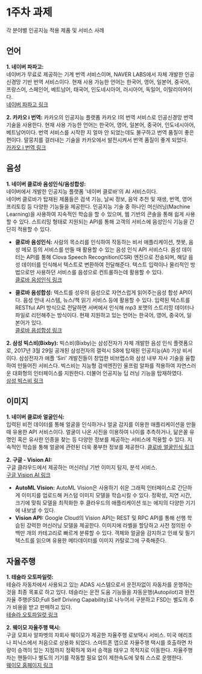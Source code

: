 1주차 과제
===========
각 분야별 인공지능 적용 제품 및 서비스 사례

## 언어
**1. 네이버 파파고:**   
네이버가 무료로 제공하는 기계 번역 서비스이며, NAVER LABS에서 자체 개발한 인공신경망 기반 번역 서비스이다. 
현재 사용 가능한 언어는 한국어, 영어, 일본어, 중국어, 프랑스어, 스페인어, 베트남어, 태국어, 인도네시아어, 러시아어, 독일어, 이탈리아어이다.   
[네이버 파파고 링크](https://papago.naver.com/)

**2. 카카오 i 번역:**
카카오의 인공지능 플랫폼 카카오 I의 번역 서비스로 인공신경망 번역 기술을 사용한다. 현재 사용 가능한 언어는 한국어, 영어, 일본어, 중국어, 인도네시아어, 베트남어이다. 번역 서비스를 시작한 지 얼마 안 되었는데도 불구하고 번역 품질이 좋은 편이다. 말뭉치를 걸러내는 기술을 카카오에서 발전시켜서 번역 품질이 좋게 되었다.   
[카카오 i 번역 링크](https://translate.kakao.com/)

## 음성
**1. 네이버 클로바 음성인식/음성합성:**   
네이버에서 개발한 인공지능 플랫폼 '네이버 클로바'의 AI 서비스이다.   
네이버 클로바가 탑재된 제품들은 검색 기능, 날씨 정보, 음악 추천 및 재생, 번역, 영어 프리토킹 등 다양한 기능들을 제공한다. 
인공지능 기술 중 하나인 머신러닝(Machine Learning)을 사용하여 지속적인 학습을 할 수 있으며, 웹 기반의 콘솔을 통해 쉽게 사용할 수 있다. 
스트리밍 형태로 지원되는 API를 통해 고객의 서비스에 음성인식 기능을 간단히 적용할 수 있다.   
- **클로바 음성인식:** 사람의 목소리를 인식하여 작동하는 비서 애플리케이션, 챗봇, 음성 메모 등의 서비스를 만들 때 활용할 수 있는 음성 인식 API 서비스다. 음성 데이터는 API를 통해 Clova Speech Recognition(CSR) 엔진으로 전송되며, 해당 음성 데이터를 인식해서 텍스트로 변환하여 전달해준다. 텍스트 입력이나 물리적인 방법으로만 사용하던 서비스를 음성으로 컨트롤하는데 활용할 수 있다.   
[클로바 음성인식 링크](https://www.ncloud.com/product/aiService/csr)

- **클로바 음성합성:** 텍스트를 성우의 음성으로 자연스럽게 읽어주는음성 합성 API이다. 음성 안내 시스템, 뉴스/책 읽기 서비스 등에 활용할 수 있다. 입력된 텍스트를 RESTful API 방식으로 전달하면 서버에서 인식해 mp3 포맷의 스트리밍 데이터나 파일로 리턴해주는 방식이다. 현재 지원하고 있는 언어는 한국어, 영어, 중국어, 일본어가 있다.   
[클로바 음성합성 링크](https://www.ncloud.com/product/aiService/css)

**2. 삼성 빅스비(Bixby):**
빅스비(Bixby)는 삼성전자가 자체 개발한 음성 인식 플랫폼으로, 2017년 3월 29일 공개된 삼성전자의 갤럭시 S8에 탑재된 인공지능(AI) 가상 비서이다. 삼성전자가 애플 ‘Siri’ 개발진들이 창업한 비브랩스와 삼성 내부 자사 기술을 융합하여 만들어진 서비스다. 빅스비는 지능형 검색엔진인 울프럼 알파를 적용하여 자연스러운 대화형의 인터페이스를 지원한다. 더불어 인공지능 딥 러닝 기능을 탑재하였다.   
[삼성 빅스비 링크](https://www.samsung.com/global/galaxy/apps/bixby/)

## 이미지
**1. 네이버 클로바 얼굴인식:**   
입력된 비전 데이터를 통해 얼굴을 인식하거나 얼굴 감지를 이용한 애플리케이션을 만들 때 유용한 API 서비스이다. 얼굴이 나온 사진을 이용하여 나이를 추측하거나, 닮은꼴 유명인 혹은 유사한 인종을 찾는 등 다양한 정보를 제공하는 서비스에 적용할 수 있다. 지속적인 학습을 통해 얼굴에 관련된 더욱 풍부한 정보를 제공한다.
[클로바 얼굴인식 링크](https://www.ncloud.com/product/aiService/cfr)

**2. 구글 - Vision AI:**   
구글 클라우드에서 제공하는 머신러닝 기반 이미지 탐지, 분석 서비스.   
[구글 Vision AI 링크](https://cloud.google.com/vision?hl=ko&refresh=1pli%3D1#industry-leading-accuracy-for-image-understanding)
- **AutoML Vision:**  AutoML Vision은 사용하기 쉬운 그래픽 인터페이스로 간단하게 이미지를 업로드해 커스텀 이미지 모델을 학습시킬 수 있다. 정확성, 지연 시간, 크기에 맞춰 모델을 최적화한 후 클라우드의 애플리케이션 또는 에지의 다양한 기기에 내보낼 수 있다.   
- **Vision API:** Google Cloud의 Vision API는 REST 및 RPC API를 통해 선행 학습된 강력한 머신러닝 모델을 제공한다. 이미지에 라벨을 할당하고 사전 정의된 수백만 개의 카테고리로 빠르게 분류할 수 있다. 객체와 얼굴을 감지하고 인쇄 및 필기 텍스트를 읽으며 유용한 메타데이터를 이미지 카탈로그에 구축해준다.


## 자율주행
**1. 테슬라 오토파일럿:**   
테슬라 자동차에서 사용되고 있는 ADAS 시스템으로서 운전자없이 자동차를 운행하는 것을 최종 목표로 하고 있다. 테슬라는 운전 도움 기능들을 자동운행(Autopilot)과 완전 자율 주행(FSD;Full Self Driving Capability)로 나누어서 구분하고 FSD는 별도의 추가 비용을 받고 판매하고 있다.   
[테슬라 오토파일럿 링크](https://www.tesla.com/ko_KR/autopilot)

**2. 웨이모 자율주행 택시:**   
구글 모회사 알파벳의 자회사 웨이모가 제공한 자율주행 로보택시 서비스. 미국 애리조나 피닉스에서 처음으로 상용화 되었다. 스마트폰 앱으로 자율주행 택시를 호출하면 차량이 승객이 있는 지점까지 정확하게 와서 승객을 태우고 목적지로 이동한다. 자율주행차는 핸들이나 별도의 기기를 작동할 필요 없이 제한속도에 맞춰 스스로 운행한다.   
[웨이모 홈페이지 링크](https://waymo.com/)
